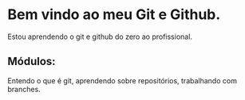 # Bem vindo ao meu Git e Github.
Estou aprendendo o git e github do zero ao profissional.

## Módulos:
Entendo o que é git, aprendendo sobre repositórios, trabalhando com branches.
